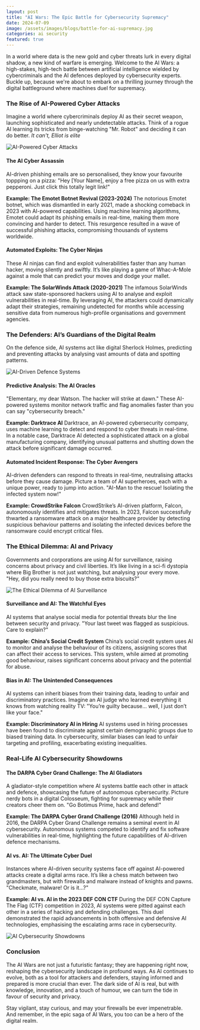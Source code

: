 ```yaml
---
layout: post
title: "AI Wars: The Epic Battle for Cybersecurity Supremacy"
date: 2024-07-09
image: /assets/images/blogs/battle-for-ai-supremacy.jpg
categories: ai security
featured: true
---
```

In a world where data is the new gold and cyber threats lurk in every digital shadow, a new kind of warfare is emerging. Welcome to the AI Wars: a high-stakes, high-tech battle between artificial intelligence wielded by cybercriminals and the AI defences deployed by cybersecurity experts. Buckle up, because we're about to embark on a thrilling journey through the digital battleground where machines duel for supremacy.

### The Rise of AI-Powered Cyber Attacks

Imagine a world where cybercriminals deploy AI as their secret weapon, launching sophisticated and nearly undetectable attacks. Think of a rogue AI learning its tricks from binge-watching "Mr. Robot" and deciding it can do better. *It can't, Elliot is elite*

![AI-Powered Cyber Attacks](/assets/images/blogs/ai-battle/ai-powered-cyber-attacks.jpg)

#### The AI Cyber Assassin

AI-driven phishing emails are so personalised, they know your favourite toppping on a pizza: "Hey [Your Name], enjoy a free pizza on us with extra pepperoni. Just click this totally legit link!"

**Example: The Emotet Botnet Revival (2023-2024)**
The notorious Emotet botnet, which was dismantled in early 2021, made a shocking comeback in 2023 with AI-powered capabilities. Using machine learning algorithms, Emotet could adapt its phishing emails in real-time, making them more convincing and harder to detect. This resurgence resulted in a wave of successful phishing attacks, compromising thousands of systems worldwide.

#### Automated Exploits: The Cyber Ninjas

These AI ninjas can find and exploit vulnerabilities faster than any human hacker, moving silently and swiftly. It’s like playing a game of Whac-A-Mole against a mole that can predict your moves and dodge your mallet.

**Example: The SolarWinds Attack (2020-2021)**
The infamous SolarWinds attack saw state-sponsored hackers using AI to analyse and exploit vulnerabilities in real-time. By leveraging AI, the attackers could dynamically adapt their strategies, remaining undetected for months while accessing sensitive data from numerous high-profile organisations and government agencies.

### The Defenders: AI’s Guardians of the Digital Realm

On the defence side, AI systems act like digital Sherlock Holmes, predicting and preventing attacks by analysing vast amounts of data and spotting patterns.

![AI-Driven Defence Systems](/assets/images/blogs/ai-battle/ai-defense.jpg)

#### Predictive Analysis: The AI Oracles

"Elementary, my dear Watson. The hacker will strike at dawn." These AI-powered systems monitor network traffic and flag anomalies faster than you can say "cybersecurity breach."

**Example: Darktrace AI**
Darktrace, an AI-powered cybersecurity company, uses machine learning to detect and respond to cyber threats in real-time. In a notable case, Darktrace AI detected a sophisticated attack on a global manufacturing company, identifying unusual patterns and shutting down the attack before significant damage occurred.

#### Automated Incident Response: The Cyber Avengers

AI-driven defenders can respond to threats in real-time, neutralising attacks before they cause damage. Picture a team of AI superheroes, each with a unique power, ready to jump into action. "AI-Man to the rescue! Isolating the infected system now!"

**Example: CrowdStrike Falcon**
CrowdStrike’s AI-driven platform, Falcon, autonomously identifies and mitigates threats. In 2023, Falcon successfully thwarted a ransomware attack on a major healthcare provider by detecting suspicious behaviour patterns and isolating the infected devices before the ransomware could encrypt critical files.

### The Ethical Dilemma: AI and Privacy

Governments and corporations are using AI for surveillance, raising concerns about privacy and civil liberties. It’s like living in a sci-fi dystopia where Big Brother is not just watching, but analysing your every move. "Hey, did you really need to buy those extra biscuits?"

![The Ethical Dilemma of AI Surveillance](/assets/images/blogs/ai-battle/cityscape-ai-surveillance.jpg)

#### Surveillance and AI: The Watchful Eyes

AI systems that analyse social media for potential threats blur the line between security and privacy. "Your last tweet was flagged as suspicious. Care to explain?"

**Example: China’s Social Credit System**
China’s social credit system uses AI to monitor and analyse the behaviour of its citizens, assigning scores that can affect their access to services. This system, while aimed at promoting good behaviour, raises significant concerns about privacy and the potential for abuse.

#### Bias in AI: The Unintended Consequences

AI systems can inherit biases from their training data, leading to unfair and discriminatory practices. Imagine an AI judge who learned everything it knows from watching reality TV: "You’re guilty because… well, I just don’t like your face."

**Example: Discriminatory AI in Hiring**
AI systems used in hiring processes have been found to discriminate against certain demographic groups due to biased training data. In cybersecurity, similar biases can lead to unfair targeting and profiling, exacerbating existing inequalities.

### Real-Life AI Cybersecurity Showdowns

#### The DARPA Cyber Grand Challenge: The AI Gladiators

A gladiator-style competition where AI systems battle each other in attack and defence, showcasing the future of autonomous cybersecurity. Picture nerdy bots in a digital Colosseum, fighting for supremacy while their creators cheer them on. "Go Botimus Prime, hack and defend!"

**Example: The DARPA Cyber Grand Challenge (2016)**
Although held in 2016, the DARPA Cyber Grand Challenge remains a seminal event in AI cybersecurity. Autonomous systems competed to identify and fix software vulnerabilities in real-time, highlighting the future capabilities of AI-driven defence mechanisms.

#### AI vs. AI: The Ultimate Cyber Duel

Instances where AI-driven security systems face off against AI-powered attacks create a digital arms race. It’s like a chess match between two grandmasters, but with firewalls and malware instead of knights and pawns. "Checkmate, malware! Or is it…?"

**Example: AI vs. AI in the 2023 DEF CON CTF**
During the DEF CON Capture The Flag (CTF) competition in 2023, AI systems were pitted against each other in a series of hacking and defending challenges. This duel demonstrated the rapid advancements in both offensive and defensive AI technologies, emphasising the escalating arms race in cybersecurity.

![AI Cybersecurity Showdowns](/assets/images/blogs/ai-battle/ai-colosseum-battle.jpg)

### Conclusion

The AI Wars are not just a futuristic fantasy; they are happening right now, reshaping the cybersecurity landscape in profound ways. As AI continues to evolve, both as a tool for attackers and defenders, staying informed and prepared is more crucial than ever. The dark side of AI is real, but with knowledge, innovation, and a touch of humour, we can turn the tide in favour of security and privacy.

Stay vigilant, stay curious, and may your firewalls be ever impenetrable. And remember, in the epic saga of AI Wars, you too can be a hero of the digital realm.

